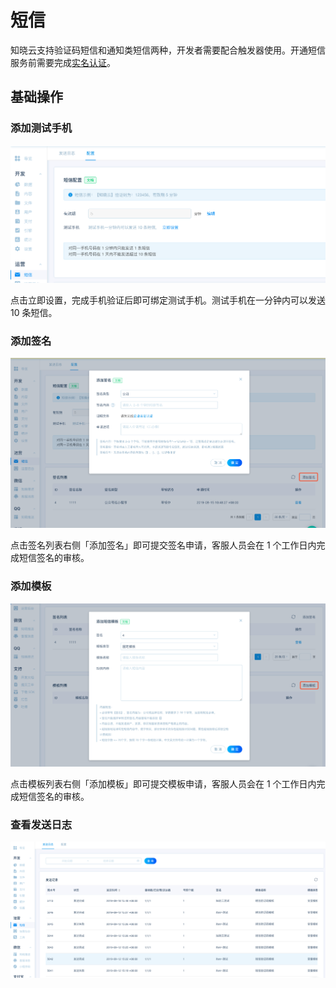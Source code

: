 # 短信
知晓云支持验证码短信和通知类短信两种，开发者需要配合触发器使用。开通短信服务前需要完成[实名认证]()。

## 基础操作

### 添加测试手机

![添加测试手机](/images/dashboard/operation/sms-add-test-phone.png)

点击立即设置，完成手机验证后即可绑定测试手机。测试手机在一分钟内可以发送 10 条短信。

### 添加签名

![添加签名](/images/dashboard/operation/sms-add-signature.png)

点击签名列表右侧「添加签名」即可提交签名申请，客服人员会在 1 个工作日内完成短信签名的审核。

### 添加模板

![添加模板](/images/dashboard/operation/sms-add-template.png)

点击模板列表右侧「添加模板」即可提交模板申请，客服人员会在 1 个工作日内完成短信签名的审核。

### 查看发送日志

![查看发送日志](/images/dashboard/operation/sms-send-log.png)
